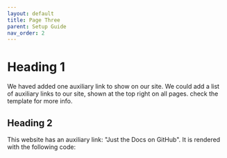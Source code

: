 ```yaml
---
layout: default
title: Page Three
parent: Setup Guide
nav_order: 2
---
```


# Heading 1

We haved added one auxiliary link to show on our site.
We could add a list of auxiliary links to our site, shown at the top right on all pages.
check the template for more info.

## Heading 2


This website has an auxiliary link: "Just the Docs on GitHub". It is rendered with the following code:
